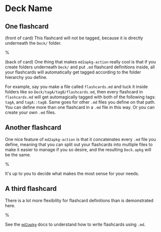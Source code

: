 # Deck Name

## One flashcard

(front of card) This flashcard will not be tagged, because it is directly underneath the `Deck/` folder.

%

(back of card) One thing that makes `md2apkg-action` really cool is that if you create folders underneath `Deck/` and put `.md` flashcard definitions inside, all your flashcards will automatically get tagged according to the folder hierarchy you define.

For example, say you make a file called `flashcards.md` and tuck it inside folders like so `Deck/tagA/tagB/flashcards.md`, then every flashcard in `flashcards.md` will get automagically tagged with both of the following tags: `tagA`, and `tagA::tagB`. Same goes for other `.md` files you define on that path.
You can define more than one flashcard in a `.md` file in this way. Or you can create your own `.md` files.

## Another flashcard

One nice feature of `md2apkg-action` is that it concatenates every `.md` file you define, meaning that you can split out your flashcards into multiple files to make it easier to manage if you so desire, and the resulting `Deck.apkg` will be the same. 

%

It's up to you to decide what makes the most sense for your needs.

## A third flashcard

There is a lot more flexibility for flashcard definitions than is demonstrated here.

%

See the [`md2apkg`](https://github.com/Steve2955/md2apkg) docs to understand how to write flashcards using `.md`.
